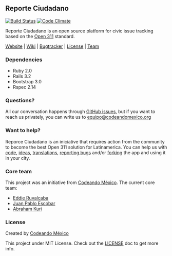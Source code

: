 ## Reporte Ciudadano

[![Build Status](https://travis-ci.org/CodeandoMexico/reporte-ciudadano.png)](https://travis-ci.org/CodeandoMexico/reporte-ciudadano)
[![Code Climate](https://codeclimate.com/github/CodeandoMexico/reporte-ciudadano.png)](https://codeclimate.com/github/CodeandoMexico/reporte-ciudadano)

Reporte Ciudadano is an open source platform for civic issue tracking
based on the [Open 311](http://open311.org) standard.

[Website](http://codeandomexico.github.io/reporte-ciudadano/) |
[Wiki](https://github.com/CodeandoMexico/reporte-ciudadano/wiki) |
[Bugtracker](https://github.com/CodeandoMexico/reporte-ciudadano/issues) |
[License](/LICENSE) |
[Team](http://codeandomexico.github.io/reporte-ciudadano/team.html)

### Dependencies
- Ruby 2.0
- Rails 3.2
- Bootstrap 3.0
- Rspec 2.14

### Questions?

All our conversation happens through [GitHub issues](https://github.com/CodeandoMexico/reporte-ciudadano/issues), but if 
you want to reach us privately, you can write us to
<equipo@codeandomexico.org>

### Want to help?

Reporce Ciudadano is an iniciative that requires action from the
community to become the best Open 311 solution for Latinamerica.
You can help us with [code](https://github.com/CodeandoMexico/reporte-ciudadano/pulls), [ideas](https://github.com/CodeandoMexico/reporte-ciudadano/issues), [translations](https://github.com/CodeandoMexico/reporte-ciudadano/tree/master/config/locales),
[reporting bugs](https://github.com/CodeandoMexico/reporte-ciudadano/issues) and/or [forking](http://codeandomexico.github.io/reporte-ciudadano/ejemplos.html) the app and using it in your city.


### Core team

This project was an initiative from [Codeando México](https://github.com/CodeandoMexico?tab=members).
The current core team:
- [Eddie Ruvalcaba](https://github.com/eddie-ruva)
- [Juan Pablo Escobar](https://github.com/juanpabloe)
- [Abraham Kuri](https://github.com/kurenn)

### License

Created by [Codeando México](https://github.com/CodeandoMexico?tab=members)

This project under MIT License. Check out the [LICENSE](/LICENSE) doc to get
more info.
